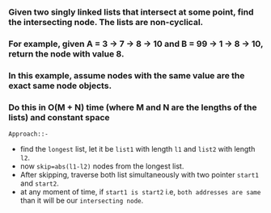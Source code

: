 ### Given two singly linked lists that intersect at some point, find the intersecting node. The lists are non-cyclical.

### For example, given A = 3 -> 7 -> 8 -> 10 and B = 99 -> 1 -> 8 -> 10, return the node with value 8.

### In this example, assume nodes with the same value are the exact same node objects.

### Do this in O(M + N) time (where M and N are the lengths of the lists) and constant space


`Approach::-`


- find the `longest` list, let it be `list1` with length `l1` and `list2` with length `l2`.
- now `skip=abs(l1-l2)` nodes from the longest list.
- After skipping, traverse both list simultaneously with two pointer `start1` and `start2`.
- at any moment of time, if `start1 is start2` i.e, `both addresses are same` than it will be our `intersecting node`.
